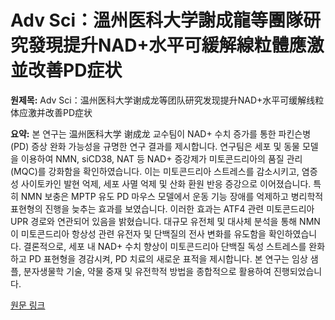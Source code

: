 # Adv Sci：溫州医科大学謝成龍等團隊研究發現提升NAD+水平可緩解線粒體應激並改善PD症状

**원제목:** Adv Sci：温州医科大学谢成龙等团队研究发现提升NAD+水平可缓解线粒体应激并改善PD症状

**요약:** 본 연구는  温州医科大学 谢成龙 교수팀이 NAD+ 수치 증가를 통한 파킨슨병(PD) 증상 완화 가능성을 규명한 연구 결과를 제시합니다.  연구팀은 세포 및 동물 모델을 이용하여 NMN, siCD38, NAT 등 NAD+ 증강제가  미토콘드리아의 품질 관리(MQC)를 강화함을 확인하였습니다.  이는 미토콘드리아 스트레스를 감소시키고, 염증성 사이토카인 발현 억제, 세포 사멸 억제 및 산화 환원 반응 증강으로 이어졌습니다.  특히 NMN 보충은 MPTP 유도 PD 마우스 모델에서 운동 기능 장애를 억제하고 병리학적 표현형의 진행을 늦추는 효과를 보였습니다.  이러한 효과는 ATF4 관련 미토콘드리아 UPR 경로와 연관되어 있음을 밝혔습니다.  대규모 유전체 및 대사체 분석을 통해 NMN이 미토콘드리아 항상성 관련 유전자 및 단백질의 전사 변화를 유도함을 확인하였습니다.  결론적으로, 세포 내 NAD+ 수치 향상이 미토콘드리아 단백질 독성 스트레스를 완화하고 PD 표현형을 경감시켜,  PD 치료의 새로운 표적을 제시합니다.  본 연구는 임상 샘플, 분자생물학 기술, 약물 중재 및 유전학적 방법을 종합적으로 활용하여 진행되었습니다.

[원문 링크](https://www.vbdata.cn/newsDetail/d8531450676611f0900200163e034e34)
